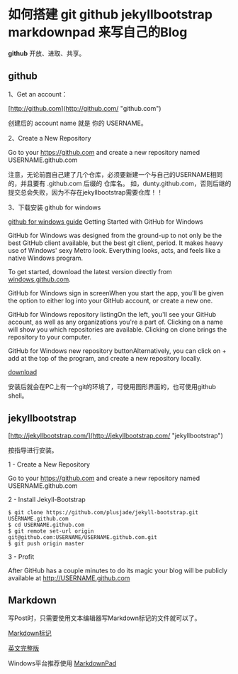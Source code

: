 # 如何搭建 git github jekyllbootstrap markdownpad 来写自己的Blog #

**github** 开放、进取、共享。

## github ##
1、Get an account：

[http://github.com](http://github.com/ "github.com")

创建后的 account name 就是 你的 USERNAME。

2、Create a New Repository

Go to your https://github.com and create a new repository named USERNAME.github.com

注意，无论前面自己建了几个仓库，必须要新建一个与自己的USERNAME相同的，并且要有 .github.com 后缀的 仓库名。
如，dunty.github.com，否则后继的提交总会失败，因为不存在jekyllbootstrap需要仓库！！

3、下载安装 github for windows

[github for windows guide](https://help.github.com/articles/getting-started-with-github-for-windows "windows")
Getting Started with GitHub for Windows

GitHub for Windows was designed from the ground-up to not only be the best GitHub client available, but the best git client, period. It makes heavy use of Windows' sexy Metro look. Everything looks, acts, and feels like a native Windows program.

To get started, download the latest version directly from [windows.github.com](http://windwos.github.com/,"").

GitHub for Windows sign in screenWhen you start the app, you'll be given the option to either log into your GitHub account, or create a new one.

GitHub for Windows repository listingOn the left, you'll see your GitHub account, as well as any organizations you're a part of. Clicking on a name will show you which repositories are available. Clicking on clone brings the repository to your computer.

GitHub for Windows new repository buttonAlternatively, you can click on + add at the top of the program, and create a new repository locally.

[download](http://github-windows.s3.amazonaws.com/GitHubSetup.exe, "")

安装后就会在PC上有一个git的环境了，可使用图形界面的，也可使用github shell。


## jekyllbootstrap ##
[http://jekyllbootstrap.com/](http://jekyllbootstrap.com/ "jekyllbootstrap")

按指导进行安装。

1 - Create a New Repository

Go to your https://github.com and create a new repository named USERNAME.github.com

2 - Install Jekyll-Bootstrap

    $ git clone https://github.com/plusjade/jekyll-bootstrap.git USERNAME.github.com
    $ cd USERNAME.github.com
    $ git remote set-url origin git@github.com:USERNAME/USERNAME.github.com.git
    $ git push origin master
    

3 - Profit

After GitHub has a couple minutes to do its magic your blog will be publicly available at http://USERNAME.github.com 

## Markdown ##
写Post时，只需要使用文本编辑器写Markdown标记的文件就可以了。

[Markdown标记](http://qingbo.net/picky/502-markdown-syntax.html "Markdown标记")

[英文完整版](http://daringfireball.net/projects/markdown/syntax "英文完整版")

Windows平台推荐使用 [MarkdownPad](http://markdownpad.com/)
